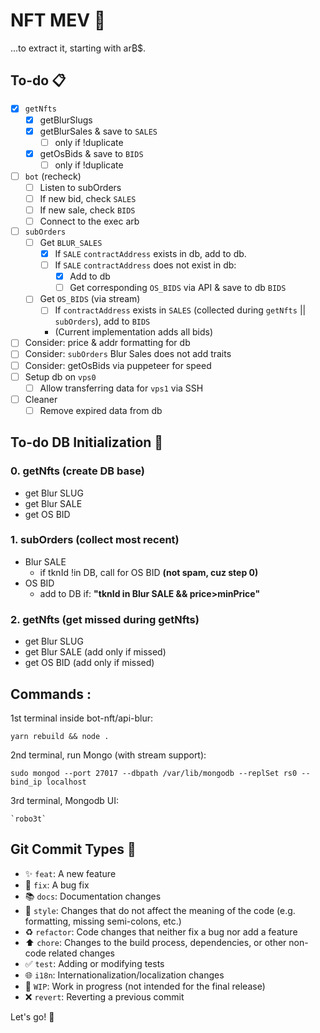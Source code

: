 # NFT MEV :robot:

...to extract it, starting with ar₿$.

## To-do :clipboard:

- [x] `getNfts`
  - [x] getBlurSlugs
  - [x] getBlurSales & save to `SALES`
    - [ ] only if !duplicate
  - [x] getOsBids & save to `BIDS`
    - [ ] only if !duplicate
- [ ] `bot` (recheck)
  - [ ] Listen to subOrders
  - [ ] If new bid, check `SALES`
  - [ ] If new sale, check `BIDS`
  - [ ] Connect to the exec arb
- [ ] `subOrders`
  - [ ] Get `BLUR_SALES`
    - [x] If `SALE` `contractAddress` exists in db, add to db.
    - [ ] If `SALE` `contractAddress` does not exist in db:
      - [x] Add to db
      - [ ] Get corresponding `OS_BIDS` via API & save to db `BIDS`
  - [ ] Get `OS_BIDS` (via stream)
    - [ ] If `contractAddress` exists in `SALES` (collected during `getNfts` || `subOrders`), add to `BIDS`
    - (Current implementation adds all bids)
- [ ] Consider: price & addr formatting for db
- [ ] Consider: `subOrders` Blur Sales does not add traits
- [ ] Consider: getOsBids via puppeteer for speed
- [ ] Setup db on `vps0`
  - [ ] Allow transferring data for `vps1` via SSH
- [ ] Cleaner
  - [ ] Remove expired data from db

## To-do DB Initialization :floppy_disk:

### 0. getNfts (create DB base)
   - get Blur SLUG
   - get Blur SALE
   - get OS   BID

### 1. subOrders (collect most recent)
   - Blur SALE
     - if tknId !in DB, call for OS BID <b>(not spam, cuz step 0)</b>
   - OS   BID
     - add to DB if: <b>"tknId in Blur SALE && price>minPrice"</b>

### 2. getNfts (get missed during getNfts)
   - get Blur SLUG
   - get Blur SALE (add only if missed)
   - get OS   BID (add only if missed)


## Commands :
1st terminal inside bot-nft/api-blur:
```
yarn rebuild && node .
```

2nd terminal, run Mongo (with stream support):
```
sudo mongod --port 27017 --dbpath /var/lib/mongodb --replSet rs0 --bind_ip localhost
```

3rd terminal, Mongodb UI:
```
`robo3t`
```


## Git Commit Types :construction_worker:

- :sparkles: `feat`: A new feature
- :bug: `fix`: A bug fix
- :books: `docs`: Documentation changes
- :art: `style`: Changes that do not affect the meaning of the code (e.g. formatting, missing semi-colons, etc.)
- :recycle: `refactor`: Code changes that neither fix a bug nor add a feature
- :arrow_up: `chore`: Changes to the build process, dependencies, or other non-code related changes
- :white_check_mark: `test`: Adding or modifying tests
- :globe_with_meridians: `i18n`: Internationalization/localization changes
- :construction: `WIP`: Work in progress (not intended for the final release)
- :x: `revert`: Reverting a previous commit

Let's go! :muscle: